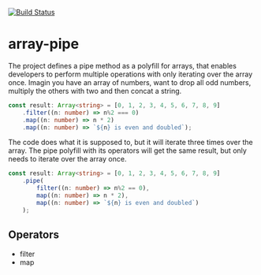 [![Build Status](https://travis-ci.org/gossie/array-pipe.svg?branch=master)](https://travis-ci.org/gossie/array-pipe)


# array-pipe

The project defines a pipe method as a polyfill for arrays, that enables developers to perform multiple operations with only iterating over the array once.
Imagin you have an array of numbers, want to drop all odd numbers, multiply the others with two and then concat a string. 
```typescript
const result: Array<string> = [0, 1, 2, 3, 4, 5, 6, 7, 8, 9]
    .filter((n: number) => n%2 === 0)
    .map((n: number) => n * 2)
    .map((n: number) => `${n} is even and doubled`);
```
The code does what it is supposed to, but it will iterate three times over the array.
The pipe polyfill with its operators will get the same result, but only needs to iterate over the array once.
```typescript
const result: Array<string> = [0, 1, 2, 3, 4, 5, 6, 7, 8, 9]
    .pipe(
        filter((n: number) => n%2 == 0),
        map((n: number) => n * 2),
        map((n: number) => `${n} is even and doubled`)
    );
```

## Operators

* filter
* map
